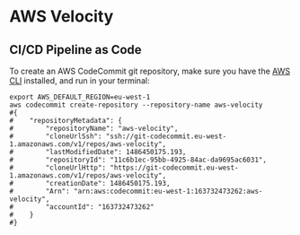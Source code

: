 # AWS Velocity

## CI/CD Pipeline as Code

To create an AWS CodeCommit git repository, make sure you have the [AWS CLI](https://aws.amazon.com/cli/) installed, and run in your terminal:

```
export AWS_DEFAULT_REGION=eu-west-1
aws codecommit create-repository --repository-name aws-velocity
#{
#    "repositoryMetadata": {
#        "repositoryName": "aws-velocity", 
#        "cloneUrlSsh": "ssh://git-codecommit.eu-west-1.amazonaws.com/v1/repos/aws-velocity", 
#        "lastModifiedDate": 1486450175.193, 
#        "repositoryId": "11c6b1ec-95bb-4925-84ac-da9695ac6031", 
#        "cloneUrlHttp": "https://git-codecommit.eu-west-1.amazonaws.com/v1/repos/aws-velocity", 
#        "creationDate": 1486450175.193, 
#        "Arn": "arn:aws:codecommit:eu-west-1:163732473262:aws-velocity", 
#        "accountId": "163732473262"
#    }
#}
```
